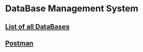 # DataBase Management System

## [List of all DataBases](https://technically.dev/database-database)

## [Postman](https://learning.postman.com/docs/getting-started/introduction/)
